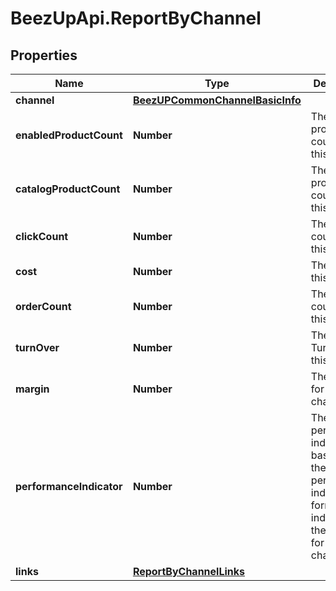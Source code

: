 # BeezUpApi.ReportByChannel

## Properties
Name | Type | Description | Notes
------------ | ------------- | ------------- | -------------
**channel** | [**BeezUPCommonChannelBasicInfo**](BeezUPCommonChannelBasicInfo.md) |  | 
**enabledProductCount** | **Number** | The enabled product count for this channel | 
**catalogProductCount** | **Number** | The catalog product count for this channel | 
**clickCount** | **Number** | The click count for this channel | 
**cost** | **Number** | The cost for this channel | 
**orderCount** | **Number** | The order count for this channel | 
**turnOver** | **Number** | The Turnover for this channel | 
**margin** | **Number** | The margin for this channel | 
**performanceIndicator** | **Number** | The performance indicator based on the performance indicator formula indicated in the request for this channel | 
**links** | [**ReportByChannelLinks**](ReportByChannelLinks.md) |  | [optional] 


